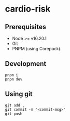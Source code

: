 # cardio-risk

## Prerequisites

- Node >= v16.20.1
- Git
- PNPM (using Corepack)

## Development

```
pnpm i
pnpm dev
```

## Using git

```
git add .
git commit -m "<commit-msg>"
git push
```